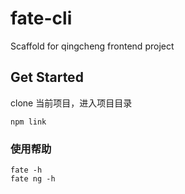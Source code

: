 # fate-cli
Scaffold for qingcheng frontend project

## Get Started

clone 当前项目，进入项目目录
```
npm link
```

### 使用帮助
``` 
fate -h
fate ng -h
```
